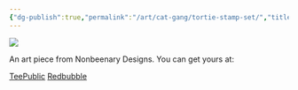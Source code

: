 ```yaml
---
{"dg-publish":true,"permalink":"/art/cat-gang/tortie-stamp-set/","title":"Tortie Stamp Set","tags":["Art","Cats"]}
---
```



![](https://baserow-media.ams3.digitaloceanspaces.com/user_files/UiYC4gx2wlMhsqN0igJVVXrTfKE9JTIk_53685a198be5a3261ced7a71d9809833e53ec058c7f3939da9232324687f88e9.png)

An art piece from Nonbeenary Designs. You can get yours at:

[TeePublic]()
[Redbubble]()
